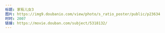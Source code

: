 ```yaml
---
标题: 家有儿女3
图片: https://img9.doubanio.com/view/photo/s_ratio_poster/public/p2363473466.jpg
时时: 2007
链接: https://movie.douban.com/subject/5318132/
---
```

